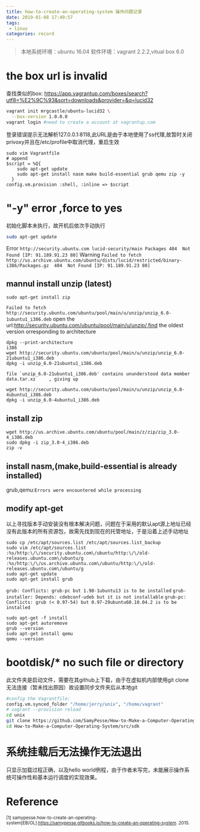 ```yaml
---
title: how-to-create-an-operating-system 操作问题记录
date: 2019-01-08 17:49:57
tags: 
 - linux
categories: record
---
```

>本地系统环境：ubuntu 16.04
软件环境：vagrant 2.2.2,vitual box 6.0
# the box url is invalid
<!-- more -->
查找类似的box:
https://app.vagrantup.com/boxes/search?utf8=%E2%9C%93&sort=downloads&provider=&q=lucid32
```sh
vagrant init mrgcastle/ubuntu-lucid32 \
  --box-version 1.0.0.0
vagrant login #need to create a account at vagrantup.com
```
登录错误提示无法解析127.0.0.1:8118,此URL是由于本地使用了ss代理,故暂时关闭privoxy并且在/etc/profile中取消代理，重启生效
```
sudo vim Vagrantfile
# append
$script = %Q{
    sudo apt-get update
    sudo apt-get install nasm make build-essential grub qemu zip -y
  }
config.vm.provision :shell, :inline => $script
```
# "-y"  error ,force to yes
初始化脚本未执行，故开机后依次手动执行
```sh
sudo apt-get update
```
Error ``http://security.ubuntu.com lucid-security/main Packages
  404  Not Found [IP: 91.189.91.23 80]``
Warning ``Failed to fetch http://us.archive.ubuntu.com/ubuntu/dists/lucid/restricted/binary-i386/Packages.gz  404  Not Found [IP: 91.189.91.23 80]``

## mannul install unzip (latest)
```
sudo apt-get install zip
```
``Failed to fetch http://security.ubuntu.com/ubuntu/pool/main/u/unzip/unzip_6.0-1ubuntu1_i386.deb``
open the url:http://security.ubuntu.com/ubuntu/pool/main/u/unzip/,find the oldest version orresponding to architecture
```
dpkg --print-architecture 
i386
wget http://security.ubuntu.com/ubuntu/pool/main/u/unzip/unzip_6.0-21ubuntu1_i386.deb
dpkg -i unzip_6.0-21ubuntu1_i386.deb
```
``file `unzip_6.0-21ubuntu1_i386.deb' contains ununderstood data member data.tar.xz     , giving up``
```
wget http://security.ubuntu.com/ubuntu/pool/main/u/unzip/unzip_6.0-4ubuntu1_i386.deb
dpkg -i unzip_6.0-4ubuntu1_i386.deb
```
## install zip
```
wget http://us.archive.ubuntu.com/ubuntu/pool/main/z/zip/zip_3.0-4_i386.deb
sudo dpkg -i zip_3.0-4_i386.deb
zip -v
```
## install nasm,(make,build-essential is already installed)
grub,qemu:``Errors were encountered while processing``
## modify apt-get
以上寻找版本手动安装没有根本解决问题，问题在于采用的默认apt源上地址已经没有此版本的所有资源包，故需先找到现在的托管地址，于是沿着上述手动地址
```
sudo cp /etc/apt/sources.list /etc/apt/sources.list_backup
sudo vim /etc/apt/sources.list
:%s/http:\/\/security.ubuntu.com\/ubuntu/http:\/\/old-releases.ubuntu.com\/ubuntu/g
:%s/http:\/\/us.archive.ubuntu.com\/ubuntu/http:\/\/old-releases.ubuntu.com\/ubuntu/g
sudo apt-get update
sudo apt-get install grub
```
``grub: Conflicts: grub-pc but 1.98-1ubuntu13 is to be installed``
``grub-installer: Depends: cdebconf-udeb but it is not installable``
``grub-pc: Conflicts: grub (< 0.97-54) but 0.97-29ubuntu60.10.04.2 is to be installed``
```
sudo apt-get -f install
sudo apt-get autoremove
grub --version
sudo apt-get install qemu
qemu --version
```
# bootdisk/* no such file or directory
此文件夹是启动文件，需要在其github上下载，由于在虚拟机内部使用git clone无法连接（暂未找出原因）故设置同步文件夹后从本地git
```sh
#config the Vagrantfile:
config.vm.synced_folder "/home/jerry/unix", "/home/vagrant"
# vagrant --provision reload
cd unix
git clone https://github.com/SamyPesse/How-to-Make-a-Computer-Operating-System.git
cd How-to-Make-a-Computer-Operating-System/src/sdk 
```
# 系统挂载后无法操作无法退出
只显示加载过程正确，以及hello world例程，由于作者未写完，未能展示操作系统可操作性和基本运行调度的实现效果。

# Reference

<small>[1] samypesse.how-to-create-an-operating-system[EB/OL].https://samypesse.gitbooks.io/how-to-create-an-operating-system .2015.</small>